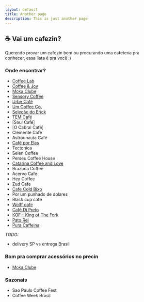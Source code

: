 ```yaml
---
layout: default
title: Another page
description: This is just another page
---
```


## ☕️ Vai um cafezin?

Querendo provar um cafezin bom ou procurando uma cafeteria pra conhecer, essa lista é pra você :)

### Onde encontrar?

- [Coffee Lab](http://loja.coffeelab.com.br/)
- [Coffee & Joy](https://coffeeandjoy.com.br/)
- [Moka Clube](https://www.mokaclube.com.br/)
- [Sensory Coffee](https://www.instagram.com/sensorycoffeeroasters/)
- [Urbe Café](https://www.urbecafe.com.br/)
- [Um Coffee Co.](https://www.umcoffeeco.com.br/)
- [Seleção do Erick](https://www.selecaodoerick.com/)
- [TEM Café](https://www.temcafe.com.br/)
- [Soul Café]
- [O Cabral Café]
- Clemente Café
- Astrounauta Café
- [Café por Elas](https://cafeporelas.com.br/)
- Tectonica
- Selen Coffee
- Perseu Coffee House
- [Catarina Coffee and Love](https://www.catarinacoffeeandlove.com/)
- Brazuca Coffee
- Acervo Cafe
- Hey Coffee
- Zud Cafe
- [Cafe Cold Bixo](https://www.cafeecoldbixo.com.br/)
- Por um punhado de dolares
- Black cup cafe
- [Wolff cafe](https://www.wolffcafe.com.br/)
- [Café Di Preto](https://www.instagram.com/cafedipreto/)
- [KOF - King of The Fork](https://www.kingofthefork.com.br/)
- [Pato Rei](https://www.instagram.com/patoreisp/)
- [Pura Caffeina](https://www.puracaffeina.com.br/)

*TODO:* 
  - delivery SP vs entrega Brasil


### Bom pra comprar acessórios no precin

- [Moka Clube](https://www.mokaclube.com.br/)

### Sazonais

- Sao Paulo Coffee Fest
- Coffee Week Brasil